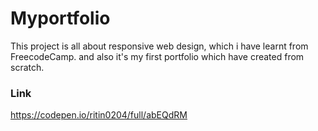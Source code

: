 # Myportfolio
This project is all about responsive web design, which i have learnt from FreecodeCamp.  and also it's my first portfolio which  have created from scratch.
### Link
https://codepen.io/ritin0204/full/abEQdRM
